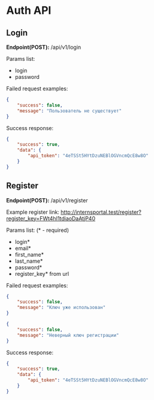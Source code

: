 # Auth API

## Login
**Endpoint(POST):** /api/v1/login

Params list:
+ login
+ password

Failed request examples:
```json
{
    "success": false,
    "message": "Пользователь не существует"
}
```

Success response:
```json
{
    "success": true,
    "data": {
        "api_token": "4eTSSt5HYtDzuNEBlOGVncmQcE8w8O"
    }
}
```

## Register
**Endpoint(POST):** /api/v1/register

Example register link: http://internsportal.test/register?register_key=FWt4hI1tdiaoDaAtjP40

Params list: (* - required)
+ login*
+ email*
+ first_name*
+ last_name*
+ password*
+ register_key* from url

Failed request examples:
```json
{
    "success": false,
    "message": "Ключ уже использован"
}
```
```json
{
    "success": false,
    "message": "Неверный ключ регистрации"
}
```

Success response:
```json
{
    "success": true,
    "data": {
        "api_token": "4eTSSt5HYtDzuNEBlOGVncmQcE8w8O"
    }
}
```
